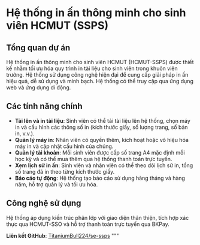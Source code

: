 # Hệ thống in ấn thông minh cho sinh viên HCMUT (SSPS)

## Tổng quan dự án
Hệ thống in ấn thông minh cho sinh viên HCMUT (HCMUT-SSPS) được thiết kế nhằm tối ưu hóa quy trình in tài liệu cho sinh viên trong khuôn viên trường. 
Hệ thống sử dụng công nghệ hiện đại để cung cấp giải pháp in ấn hiệu quả, dễ sử dụng và minh bạch. Hệ thống có thể truy cập qua ứng dụng web và ứng dụng di động.

## Các tính năng chính
- **Tải lên và in tài liệu**: Sinh viên có thể tải tài liệu lên hệ thống, chọn máy in và cấu hình các thông số in (kích thước giấy, số lượng trang, số bản in, v.v.).
- **Quản lý máy in**: Nhân viên có quyền thêm, kích hoạt hoặc vô hiệu hóa máy in và cập nhật cấu hình của chúng.
- **Quản lý tài khoản**: Mỗi sinh viên được cấp số trang A4 mặc định mỗi học kỳ và có thể mua thêm qua hệ thống thanh toán trực tuyến.
- **Xem lịch sử in ấn**: Sinh viên và nhân viên có thể theo dõi lịch sử in, tổng số trang đã in theo từng kích thước giấy.
- **Báo cáo tự động**: Hệ thống tạo báo cáo sử dụng hàng tháng và hàng năm, hỗ trợ quản lý và tối ưu hóa.

## Công nghệ sử dụng
Hệ thống áp dụng kiến trúc phân lớp với giao diện thân thiện, tích hợp xác thực qua HCMUT-SSO và hỗ trợ thanh toán trực tuyến qua BKPay.

**Liên kết GitHub**: [TitaniumBull224/se-ssps](https://github.com/TitaniumBull224/se-ssps.git)
"""


 
